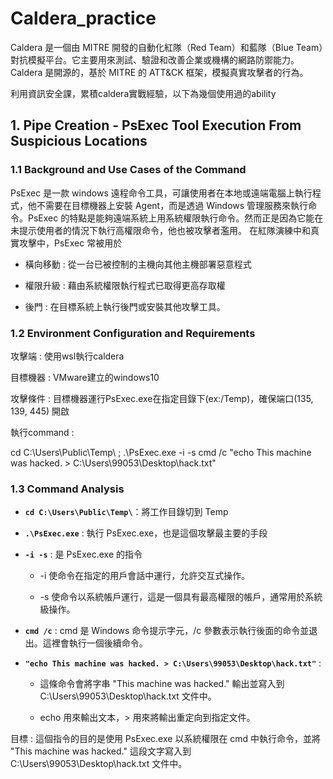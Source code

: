 # Caldera_practice
Caldera 是一個由 MITRE 開發的自動化紅隊（Red Team）和藍隊（Blue Team）對抗模擬平台。它主要用來測試、驗證和改善企業或機構的網路防禦能力。Caldera 是開源的，基於 MITRE 的 ATT&CK 框架，模擬真實攻擊者的行為。


利用資訊安全課，累積caldera實戰經驗，以下為幾個使用過的ability

## 1. Pipe Creation - PsExec Tool Execution From Suspicious Locations
### 1.1 Background and Use Cases of the Command
  PsExec 是一款 windows 遠程命令工具，可讓使用者在本地或遠端電腦上執行程式，他不需要在目標機器上安裝 Agent，而是透過 Windows 管理服務來執行命令。PsExec 的特點是能夠遠端系統上用系統權限執行命令。然而正是因為它能在未提示使用者的情況下執行高權限命令，他也被攻擊者濫用。
  	在紅隊演練中和真實攻擊中，PsExec 常被用於

   
  + 橫向移動 : 從一台已被控制的主機向其他主機部署惡意程式

  
  + 權限升級 : 藉由系統權限執行程式已取得更高存取權

  
  + 後門 : 在目標系統上執行後門或安裝其他攻擊工具。
### 1.2 Environment Configuration and Requirements
攻擊端 : 使用wsl執行caldera

目標機器 : VMware建立的windows10

攻擊條件 : 目標機器運行PsExec.exe在指定目錄下(ex:/Temp)，確保端口(135, 139, 445) 開啟

執行command : 

cd C:\Users\Public\Temp\ ; .\PsExec.exe -i -s cmd /c "echo This machine was hacked. > C:\Users\99053\Desktop\hack.txt"


### 1.3 Command Analysis

- **`cd C:\Users\Public\Temp\`**：將工作目錄切到 Temp


- **`.\PsExec.exe`** : 執行 PsExec.exe，也是這個攻擊最主要的手段


- **`-i -s`** :  是 PsExec.exe 的指令

  - -i 使命令在指定的用戶會話中運行，允許交互式操作。


  - -s 使命令以系統帳戶運行，這是一個具有最高權限的帳戶，通常用於系統級操作。


- **`cmd /c`** : cmd 是 Windows 命令提示字元，/c 參數表示執行後面的命令並退出。這裡會執行一個後續命令。


- **`"echo This machine was hacked. > C:\Users\99053\Desktop\hack.txt"`** : 


  - 這條命令會將字串 "This machine was hacked." 輸出並寫入到 C:\Users\99053\Desktop\hack.txt 文件中。


  - echo 用來輸出文本，> 用來將輸出重定向到指定文件。
 
目標 : 這個指令的目的是使用 PsExec.exe 以系統權限在 cmd 中執行命令，並將 "This machine was hacked." 這段文字寫入到C:\Users\99053\Desktop\hack.txt 文件中。
